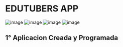 # EDUTUBERS APP
![image](https://github.com/lukgutierrez/Eduniverse-Medicina/blob/master/movies/video1.gif)
![image](https://github.com/lukgutierrez/Eduniverse-Medicina/blob/master/movies/video2.gif)
![image](https://github.com/lukgutierrez/Eduniverse-Medicina/blob/master/movies/video3.gif)
![image](https://github.com/lukgutierrez/Eduniverse-Medicina/blob/master/movies/video4.gif)





## 1° Aplicacion Creada y Programada

